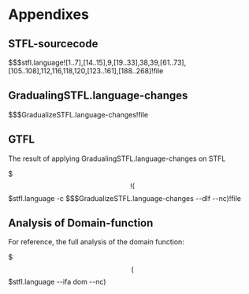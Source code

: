 
Appendixes
==========


STFL-sourcecode
---------------

$$$stfl.language![1..7],[14..15],9,[19..33],38,39,[61..73],[105..108],112,116,118,120,[123..161],[188..268]!file


GradualingSTFL.language-changes
--------------------------------

$$$GradualizeSTFL.language-changes!file


GTFL
----

The result of applying GradualingSTFL.language-changes on STFL


$$$!($$$stfl.language -c $$$GradualizeSTFL.language-changes --dlf --nc)!file



Analysis of Domain-function
----------------------------

For reference, the full analysis of the domain function: 

$$$($$$stfl.language --ifa dom  --nc)
